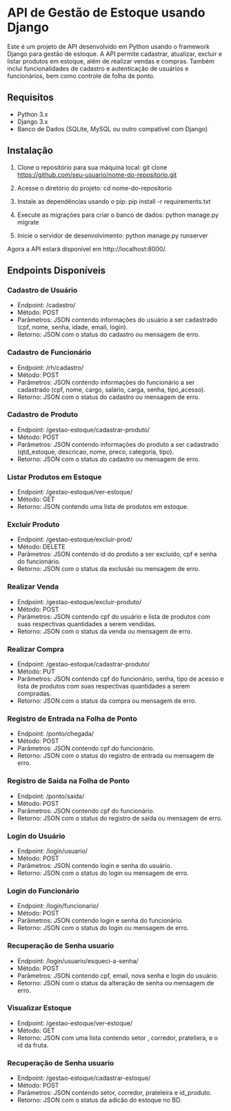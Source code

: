 # API de Gestão de Estoque usando Django
Este é um projeto de API desenvolvido em Python usando o framework Django para gestão de estoque. A API permite cadastrar, atualizar, excluir e listar produtos em estoque, além de realizar vendas e compras. Também inclui funcionalidades de cadastro e autenticação de usuários e funcionários, bem como controle de folha de ponto.

## Requisitos
- Python 3.x
- Django 3.x
- Banco de Dados (SQLite, MySQL ou outro compatível com Django)

## Instalação

1. Clone o repositório para sua máquina local:
git clone https://github.com/seu-usuario/nome-do-repositorio.git

2. Acesse o diretório do projeto:
cd nome-do-repositorio


3. Instale as dependências usando o pip:
pip install -r requirements.txt

4. Execute as migrações para criar o banco de dados:
python manage.py migrate

5. Inicie o servidor de desenvolvimento:
python manage.py runserver

Agora a API estará disponível em http://localhost:8000/.

## Endpoints Disponíveis
### Cadastro de Usuário
- Endpoint: /cadastro/ 
- Método: POST 
- Parâmetros: JSON contendo informações do usuário a ser cadastrado (cpf, nome, senha, idade, email, login).
- Retorno: JSON com o status do cadastro ou mensagem de erro.

### Cadastro de Funcionário
- Endpoint: /rh/cadastro/
- Método: POST
- Parâmetros: JSON contendo informações do funcionário a ser cadastrado (cpf, nome, cargo, salario, carga, senha, tipo_acesso).
- Retorno: JSON com o status do cadastro ou mensagem de erro.

### Cadastro de Produto
- Endpoint: /gestao-estoque/cadastrar-produto/
- Método: POST
- Parâmetros: JSON contendo informações do produto a ser cadastrado (qtd_estoque, descricao, nome, preco, categoria, tipo).
- Retorno: JSON com o status do cadastro ou mensagem de erro.

### Listar Produtos em Estoque
- Endpoint: /gestao-estoque/ver-estoque/
- Método: GET
- Retorno: JSON contendo uma lista de produtos em estoque.

### Excluir Produto
- Endpoint: /gestao-estoque/excluir-prod/
- Método: DELETE
- Parâmetros: JSON contendo id do produto a ser excluído, cpf e senha do funcionário.
- Retorno: JSON com o status da exclusão ou mensagem de erro.

### Realizar Venda
- Endpoint: /gestao-estoque/excluir-produto/
- Método: POST
- Parâmetros: JSON contendo cpf do usuário e lista de produtos com suas respectivas quantidades a serem vendidas.
- Retorno: JSON com o status da venda ou mensagem de erro.

### Realizar Compra
- Endpoint: /gestao-estoque/cadastrar-produto/
- Método: PUT
- Parâmetros: JSON contendo cpf do funcionário, senha, tipo de acesso e lista de produtos com suas respectivas quantidades a serem compradas.
- Retorno: JSON com o status da compra ou mensagem de erro.

### Registro de Entrada na Folha de Ponto
- Endpoint: /ponto/chegada/
- Método: POST
- Parâmetros: JSON contendo cpf do funcionário.
- Retorno: JSON com o status do registro de entrada ou mensagem de erro.

### Registro de Saída na Folha de Ponto
- Endpoint: /ponto/saida/
- Método: POST
- Parâmetros: JSON contendo cpf do funcionário.
- Retorno: JSON com o status do registro de saída ou mensagem de erro.

### Login do Usuário
- Endpoint: /login/usuario/
- Método: POST
- Parâmetros: JSON contendo login e senha do usuário.
- Retorno: JSON com o status do login ou mensagem de erro.

### Login do Funcionário
- Endpoint: /login/funcionario/
- Método: POST
- Parâmetros: JSON contendo login e senha do funcionário.
- Retorno: JSON com o status do login ou mensagem de erro.

### Recuperação de Senha usuario
- Endpoint: /login/usuario/esqueci-a-senha/
- Método: POST
- Parâmetros: JSON contendo cpf, email, nova senha e login do usuário.
- Retorno: JSON com o status da alteração de senha ou mensagem de erro.

### Visualizar Estoque
- Endpoint: /gestao-estoque/ver-estoque/
- Método: GET
- Retorno: JSON com uma lista contendo setor , corredor, prateliera, e o id da fruta.

### Recuperação de Senha usuario
- Endpoint: /gestao-estoque/cadastrar-estoque/
- Método: POST
- Parâmetros: JSON contendo setor, corredor, prateleira e id_produto.
- Retorno: JSON com o status da adicão do estoque no BD.
